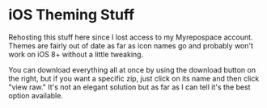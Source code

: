 # iOS Theming Stuff
Rehosting this stuff here since I lost access to my Myrepospace account.  Themes are fairly out of date as far as icon names go and probably won't work on iOS 8+ without a little tweaking.

You can download everything all at once by using the download button on the right, but if you want a specific zip, just click on its name and then click "view raw."  It's not an elegant solution but as far as I can tell it's the best option available.
